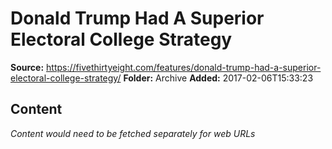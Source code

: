 # Donald Trump Had A Superior Electoral College Strategy

**Source:** https://fivethirtyeight.com/features/donald-trump-had-a-superior-electoral-college-strategy/
**Folder:** Archive
**Added:** 2017-02-06T15:33:23




## Content
*Content would need to be fetched separately for web URLs*
